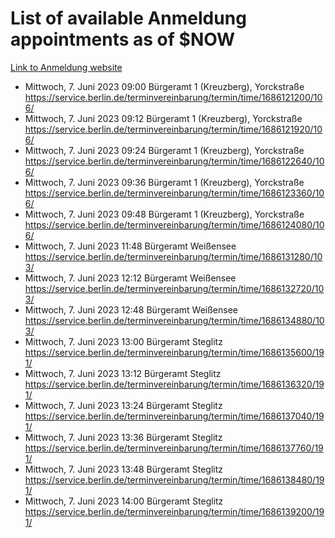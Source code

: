 # List of available Anmeldung appointments as of $NOW
[Link to Anmeldung website](https://service.berlin.de/terminvereinbarung/termin/tag.php?termin=1&anliegen[]=120686&dienstleisterlist=122210,122217,327316,122219,327312,122227,327314,122231,327346,122243,327348,122254,122252,329742,122260,329745,122262,329748,122271,327278,122273,327274,122277,327276,330436,122280,327294,122282,327290,122284,327292,122291,327270,122285,327266,122286,327264,122296,327268,150230,329760,122297,327286,122294,327284,122312,329763,122314,329775,122304,327330,122311,327334,122309,327332,317869,122281,327352,122279,329772,122283,122276,327324,122274,327326,122267,329766,122246,327318,122251,327320,122257,327322,122208,327298,122226,327300&herkunft=http%3A%2F%2Fservice.berlin.de%2Fdienstleistung%2F120686%2F)
- Mittwoch, 7. Juni 2023 09:00 Bürgeramt 1 (Kreuzberg), Yorckstraße https://service.berlin.de/terminvereinbarung/termin/time/1686121200/106/
- Mittwoch, 7. Juni 2023 09:12 Bürgeramt 1 (Kreuzberg), Yorckstraße https://service.berlin.de/terminvereinbarung/termin/time/1686121920/106/
- Mittwoch, 7. Juni 2023 09:24 Bürgeramt 1 (Kreuzberg), Yorckstraße https://service.berlin.de/terminvereinbarung/termin/time/1686122640/106/
- Mittwoch, 7. Juni 2023 09:36 Bürgeramt 1 (Kreuzberg), Yorckstraße https://service.berlin.de/terminvereinbarung/termin/time/1686123360/106/
- Mittwoch, 7. Juni 2023 09:48 Bürgeramt 1 (Kreuzberg), Yorckstraße https://service.berlin.de/terminvereinbarung/termin/time/1686124080/106/
- Mittwoch, 7. Juni 2023 11:48 Bürgeramt Weißensee https://service.berlin.de/terminvereinbarung/termin/time/1686131280/103/
- Mittwoch, 7. Juni 2023 12:12 Bürgeramt Weißensee https://service.berlin.de/terminvereinbarung/termin/time/1686132720/103/
- Mittwoch, 7. Juni 2023 12:48 Bürgeramt Weißensee https://service.berlin.de/terminvereinbarung/termin/time/1686134880/103/
- Mittwoch, 7. Juni 2023 13:00 Bürgeramt Steglitz https://service.berlin.de/terminvereinbarung/termin/time/1686135600/191/
- Mittwoch, 7. Juni 2023 13:12 Bürgeramt Steglitz https://service.berlin.de/terminvereinbarung/termin/time/1686136320/191/
- Mittwoch, 7. Juni 2023 13:24 Bürgeramt Steglitz https://service.berlin.de/terminvereinbarung/termin/time/1686137040/191/
- Mittwoch, 7. Juni 2023 13:36 Bürgeramt Steglitz https://service.berlin.de/terminvereinbarung/termin/time/1686137760/191/
- Mittwoch, 7. Juni 2023 13:48 Bürgeramt Steglitz https://service.berlin.de/terminvereinbarung/termin/time/1686138480/191/
- Mittwoch, 7. Juni 2023 14:00 Bürgeramt Steglitz https://service.berlin.de/terminvereinbarung/termin/time/1686139200/191/
